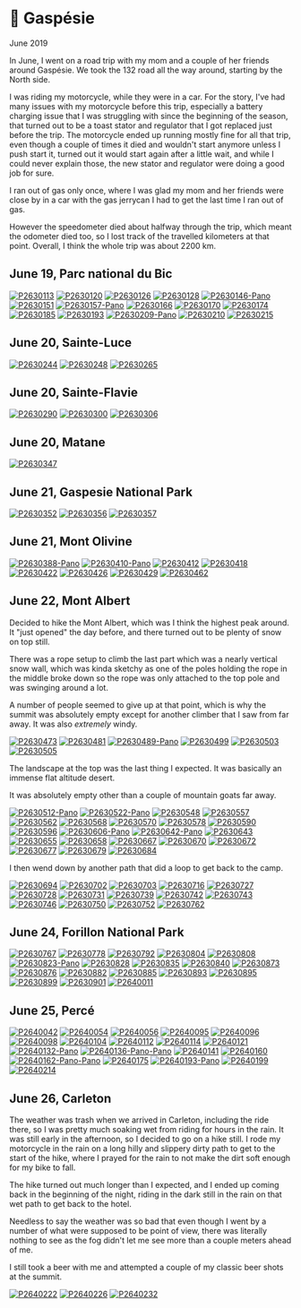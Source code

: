 # 🦀 Gaspésie
June 2019

In June, I went on a road trip with my mom and a couple of her friends
around Gaspésie. We took the 132 road all the way around, starting by
the North side.

I was riding my motorcycle, while they were in a car. For the story,
I've had many issues with my motorcycle before this trip, especially a
battery charging issue that I was struggling with since the beginning of
the season, that turned out to be a toast stator and regulator that I
got replaced just before the trip. The motorcycle ended up running
mostly fine for all that trip, even though a couple of times it died and
wouldn't start anymore unless I push start it, turned out it would start
again after a little wait, and while I could never explain those, the
new stator and regulator were doing a good job for sure.

I ran out of gas only once, where I was glad my mom and her friends were
close by in a car with the gas jerrycan I had to get the last time I ran
out of gas.

However the speedometer died about halfway through the trip, which meant
the odometer died too, so I lost track of the travelled kilometers at
that point. Overall, I think the whole trip was about 2200 km.

## June 19, Parc national du Bic

[![P2630113](/photos/hd/P2630113.jpg)](/photos/P2630113.md)
[![P2630120](/photos/hd/P2630120.jpg)](/photos/P2630120.md)
[![P2630126](/photos/hd/P2630126.jpg)](/photos/P2630126.md)
[![P2630128](/photos/hd/P2630128.jpg)](/photos/P2630128.md)
[![P2630146-Pano](/photos/hd/P2630146-Pano.jpg)](/photos/P2630146-Pano.md)
[![P2630151](/photos/hd/P2630151.jpg)](/photos/P2630151.md)
[![P2630157-Pano](/photos/hd/P2630157-Pano.jpg)](/photos/P2630157-Pano.md)
[![P2630166](/photos/hd/P2630166.jpg)](/photos/P2630166.md)
[![P2630170](/photos/hd/P2630170.jpg)](/photos/P2630170.md)
[![P2630174](/photos/hd/P2630174.jpg)](/photos/P2630174.md)
[![P2630185](/photos/hd/P2630185.jpg)](/photos/P2630185.md)
[![P2630193](/photos/hd/P2630193.jpg)](/photos/P2630193.md)
[![P2630209-Pano](/photos/hd/P2630209-Pano.jpg)](/photos/P2630209-Pano.md)
[![P2630210](/photos/hd/P2630210.jpg)](/photos/P2630210.md)
[![P2630215](/photos/hd/P2630215.jpg)](/photos/P2630215.md)

## June 20, Sainte-Luce

[![P2630244](/photos/hd/P2630244.jpg)](/photos/P2630244.md)
[![P2630248](/photos/hd/P2630248.jpg)](/photos/P2630248.md)
[![P2630265](/photos/hd/P2630265.jpg)](/photos/P2630265.md)

## June 20, Sainte-Flavie

[![P2630290](/photos/hd/P2630290.jpg)](/photos/P2630290.md)
[![P2630300](/photos/hd/P2630300.jpg)](/photos/P2630300.md)
[![P2630306](/photos/hd/P2630306.jpg)](/photos/P2630306.md)

## June 20, Matane

[![P2630347](/photos/hd/P2630347.jpg)](/photos/P2630347.md)

## June 21, Gaspesie National Park

[![P2630352](/photos/hd/P2630352.jpg)](/photos/P2630352.md)
[![P2630356](/photos/hd/P2630356.jpg)](/photos/P2630356.md)
[![P2630357](/photos/hd/P2630357.jpg)](/photos/P2630357.md)

## June 21, Mont Olivine

[![P2630388-Pano](/photos/hd/P2630388-Pano.jpg)](/photos/P2630388-Pano.md)
[![P2630410-Pano](/photos/hd/P2630410-Pano.jpg)](/photos/P2630410-Pano.md)
[![P2630412](/photos/hd/P2630412.jpg)](/photos/P2630412.md)
[![P2630418](/photos/hd/P2630418.jpg)](/photos/P2630418.md)
[![P2630422](/photos/hd/P2630422.jpg)](/photos/P2630422.md)
[![P2630426](/photos/hd/P2630426.jpg)](/photos/P2630426.md)
[![P2630429](/photos/hd/P2630429.jpg)](/photos/P2630429.md)
[![P2630462](/photos/hd/P2630462.jpg)](/photos/P2630462.md)

## June 22, Mont Albert

Decided to hike the Mont Albert, which was I think the highest peak
around. It "just opened" the day before, and there turned out to be
plenty of snow on top still.

There was a rope setup to climb the last part which was a nearly
vertical snow wall, which was kinda sketchy as one of the poles holding
the rope in the middle broke down so the rope was only attached to the
top pole and was swinging around a lot.

A number of people seemed to give up at that point, which is why the
summit was absolutely empty except for another climber that I saw from
far away. It was also *extremely* windy.

[![P2630473](/photos/hd/P2630473.jpg)](/photos/P2630473.md)
[![P2630481](/photos/hd/P2630481.jpg)](/photos/P2630481.md)
[![P2630489-Pano](/photos/hd/P2630489-Pano.jpg)](/photos/P2630489-Pano.md)
[![P2630499](/photos/hd/P2630499.jpg)](/photos/P2630499.md)
[![P2630503](/photos/hd/P2630503.jpg)](/photos/P2630503.md)
[![P2630505](/photos/hd/P2630505.jpg)](/photos/P2630505.md)

The landscape at the top was the last thing I expected. It was basically
an immense flat altitude desert.

It was absolutely empty other than a couple of mountain goats far away.

[![P2630512-Pano](/photos/hd/P2630512-Pano.jpg)](/photos/P2630512-Pano.md)
[![P2630522-Pano](/photos/hd/P2630522-Pano.jpg)](/photos/P2630522-Pano.md)
[![P2630548](/photos/hd/P2630548.jpg)](/photos/P2630548.md)
[![P2630557](/photos/hd/P2630557.jpg)](/photos/P2630557.md)
[![P2630562](/photos/hd/P2630562.jpg)](/photos/P2630562.md)
[![P2630568](/photos/hd/P2630568.jpg)](/photos/P2630568.md)
[![P2630570](/photos/hd/P2630570.jpg)](/photos/P2630570.md)
[![P2630578](/photos/hd/P2630578.jpg)](/photos/P2630578.md)
[![P2630590](/photos/hd/P2630590.jpg)](/photos/P2630590.md)
[![P2630596](/photos/hd/P2630596.jpg)](/photos/P2630596.md)
[![P2630606-Pano](/photos/hd/P2630606-Pano.jpg)](/photos/P2630606-Pano.md)
[![P2630642-Pano](/photos/hd/P2630642-Pano.jpg)](/photos/P2630642-Pano.md)
[![P2630643](/photos/hd/P2630643.jpg)](/photos/P2630643.md)
[![P2630655](/photos/hd/P2630655.jpg)](/photos/P2630655.md)
[![P2630658](/photos/hd/P2630658.jpg)](/photos/P2630658.md)
[![P2630667](/photos/hd/P2630667.jpg)](/photos/P2630667.md)
[![P2630670](/photos/hd/P2630670.jpg)](/photos/P2630670.md)
[![P2630672](/photos/hd/P2630672.jpg)](/photos/P2630672.md)
[![P2630677](/photos/hd/P2630677.jpg)](/photos/P2630677.md)
[![P2630679](/photos/hd/P2630679.jpg)](/photos/P2630679.md)
[![P2630684](/photos/hd/P2630684.jpg)](/photos/P2630684.md)

I then wend down by another path that did a loop to get back to the
camp.

[![P2630694](/photos/hd/P2630694.jpg)](/photos/P2630694.md)
[![P2630702](/photos/hd/P2630702.jpg)](/photos/P2630702.md)
[![P2630703](/photos/hd/P2630703.jpg)](/photos/P2630703.md)
[![P2630716](/photos/hd/P2630716.jpg)](/photos/P2630716.md)
[![P2630727](/photos/hd/P2630727.jpg)](/photos/P2630727.md)
[![P2630728](/photos/hd/P2630728.jpg)](/photos/P2630728.md)
[![P2630731](/photos/hd/P2630731.jpg)](/photos/P2630731.md)
[![P2630739](/photos/hd/P2630739.jpg)](/photos/P2630739.md)
[![P2630742](/photos/hd/P2630742.jpg)](/photos/P2630742.md)
[![P2630743](/photos/hd/P2630743.jpg)](/photos/P2630743.md)
[![P2630746](/photos/hd/P2630746.jpg)](/photos/P2630746.md)
[![P2630750](/photos/hd/P2630750.jpg)](/photos/P2630750.md)
[![P2630752](/photos/hd/P2630752.jpg)](/photos/P2630752.md)
[![P2630762](/photos/hd/P2630762.jpg)](/photos/P2630762.md)

## June 24, Forillon National Park

[![P2630767](/photos/hd/P2630767.jpg)](/photos/P2630767.md)
[![P2630778](/photos/hd/P2630778.jpg)](/photos/P2630778.md)
[![P2630792](/photos/hd/P2630792.jpg)](/photos/P2630792.md)
[![P2630804](/photos/hd/P2630804.jpg)](/photos/P2630804.md)
[![P2630808](/photos/hd/P2630808.jpg)](/photos/P2630808.md)
[![P2630823-Pano](/photos/hd/P2630823-Pano.jpg)](/photos/P2630823-Pano.md)
[![P2630828](/photos/hd/P2630828.jpg)](/photos/P2630828.md)
[![P2630835](/photos/hd/P2630835.jpg)](/photos/P2630835.md)
[![P2630840](/photos/hd/P2630840.jpg)](/photos/P2630840.md)
[![P2630873](/photos/hd/P2630873.jpg)](/photos/P2630873.md)
[![P2630876](/photos/hd/P2630876.jpg)](/photos/P2630876.md)
[![P2630882](/photos/hd/P2630882.jpg)](/photos/P2630882.md)
[![P2630885](/photos/hd/P2630885.jpg)](/photos/P2630885.md)
[![P2630893](/photos/hd/P2630893.jpg)](/photos/P2630893.md)
[![P2630895](/photos/hd/P2630895.jpg)](/photos/P2630895.md)
[![P2630899](/photos/hd/P2630899.jpg)](/photos/P2630899.md)
[![P2630901](/photos/hd/P2630901.jpg)](/photos/P2630901.md)
[![P2640011](/photos/hd/P2640011.jpg)](/photos/P2640011.md)

## June 25, Percé

[![P2640042](/photos/hd/P2640042.jpg)](/photos/P2640042.md)
[![P2640054](/photos/hd/P2640054.jpg)](/photos/P2640054.md)
[![P2640056](/photos/hd/P2640056.jpg)](/photos/P2640056.md)
[![P2640095](/photos/hd/P2640095.jpg)](/photos/P2640095.md)
[![P2640096](/photos/hd/P2640096.jpg)](/photos/P2640096.md)
[![P2640098](/photos/hd/P2640098.jpg)](/photos/P2640098.md)
[![P2640104](/photos/hd/P2640104.jpg)](/photos/P2640104.md)
[![P2640112](/photos/hd/P2640112.jpg)](/photos/P2640112.md)
[![P2640114](/photos/hd/P2640114.jpg)](/photos/P2640114.md)
[![P2640121](/photos/hd/P2640121.jpg)](/photos/P2640121.md)
[![P2640132-Pano](/photos/hd/P2640132-Pano.jpg)](/photos/P2640132-Pano.md)
[![P2640136-Pano-Pano](/photos/hd/P2640136-Pano-Pano.jpg)](/photos/P2640136-Pano-Pano.md)
[![P2640141](/photos/hd/P2640141.jpg)](/photos/P2640141.md)
[![P2640160](/photos/hd/P2640160.jpg)](/photos/P2640160.md)
[![P2640162-Pano-Pano](/photos/hd/P2640162-Pano-Pano.jpg)](/photos/P2640162-Pano-Pano.md)
[![P2640175](/photos/hd/P2640175.jpg)](/photos/P2640175.md)
[![P2640193-Pano](/photos/hd/P2640193-Pano.jpg)](/photos/P2640193-Pano.md)
[![P2640199](/photos/hd/P2640199.jpg)](/photos/P2640199.md)
[![P2640214](/photos/hd/P2640214.jpg)](/photos/P2640214.md)

## June 26, Carleton

The weather was trash when we arrived in Carleton, including the ride
there, so I was pretty much soaking wet from riding for hours in the
rain. It was still early in the afternoon, so I decided to go on a hike
still. I rode my motorcycle in the rain on a long hilly and slippery
dirty path to get to the start of the hike, where I prayed for the rain
to not make the dirt soft enough for my bike to fall.

The hike turned out much longer than I expected, and I ended up coming
back in the beginning of the night, riding in the dark still in the rain
on that wet path to get back to the hotel.

Needless to say the weather was so bad that even though I went by a
number of what were supposed to be point of view, there was literally
nothing to see as the fog didn't let me see more than a couple meters
ahead of me.

I still took a beer with me and attempted a couple of my classic beer
shots at the summit.

[![P2640222](/photos/hd/P2640222.jpg)](/photos/P2640222.md)
[![P2640226](/photos/hd/P2640226.jpg)](/photos/P2640226.md)
[![P2640232](/photos/hd/P2640232.jpg)](/photos/P2640232.md)
